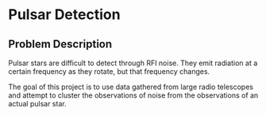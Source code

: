 # Pulsar Detection
## Problem Description
Pulsar stars are difficult to detect through RFI noise.  They emit radiation at a certain frequency as they rotate, but that frequency changes.

The goal of this project is to use data gathered from large radio telescopes and attempt to cluster the observations of noise from the observations of an actual pulsar star.